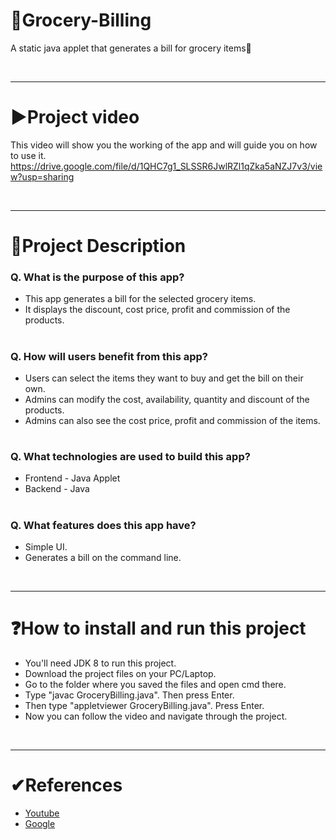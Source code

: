 # 🧾Grocery-Billing
A static java applet that generates a bill for grocery items🧾

<br/>
<hr>

# ▶Project video
This video will show you the working of the app and will guide you on how to use it.
https://drive.google.com/file/d/1QHC7g1_SLSSR6JwlRZl1qZka5aNZJ7v3/view?usp=sharing

<br/>
<hr>

# 📄Project Description
### Q. What is the purpose of this app?
- This app generates a bill for the selected grocery items.
- It displays the discount, cost price, profit and commission of the products.
#

### Q. How will users benefit from this app?
- Users can select the items they want to buy and get the bill on their own.
- Admins can modify the cost, availability, quantity and discount of the products.
- Admins can also see the cost price, profit and commission of the items.
#

### Q. What technologies are used to build this app?
- Frontend - Java Applet
- Backend - Java
#

### Q. What features does this app have?
- Simple UI.
- Generates a bill on the command line.

<br/>
<hr>

# ❓How to install and run this project
- You'll need JDK 8 to run this project.
- Download the project files on your PC/Laptop.
- Go to the folder where you saved the files and open cmd there.
- Type "javac GroceryBilling.java". Then press Enter.
- Then type "appletviewer GroceryBilling.java". Press Enter.
- Now you can follow the video and navigate through the project.

<br/>
<hr>

# ✔References
* [Youtube](https://www.youtube.com/)
* [Google](https://www.google.com/)
